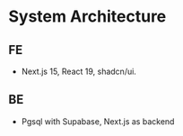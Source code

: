 # System Architecture

## FE

- Next.js 15, React 19, shadcn/ui.

## BE

- Pgsql with Supabase, Next.js as backend
